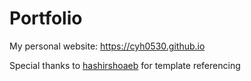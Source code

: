 # Portfolio

My personal website: https://cyh0530.github.io

Special thanks to [hashirshoaeb](https://github.com/hashirshoaeb/home) for template referencing